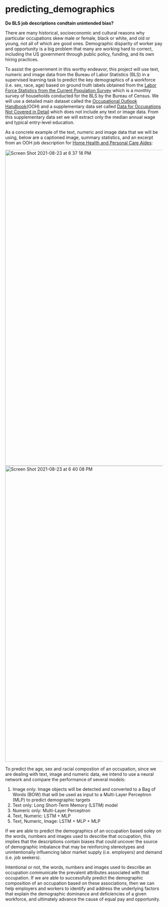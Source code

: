 # predicting_demographics
**Do BLS job descriptions condtain unintended bias?**

There are many historical, socioeconomic and cultural reasons why particular occupations skew male or female, black or white, and old or young, not all of which are good ones. Demographic disparity of worker pay and opportunity is a big problem that many are working hard to correct, including the US government through public policy, funding, and its own hiring practices. 

To assist the government in this worthy endeavor, this project will use text, numeric and image data from the Bureau of Labor Statistics (BLS) in a supervised learning task to predict the key demographics of a workforce (i.e. sex, race, age) based on ground truth labels obtained from the [Labor Force Statistics from the Current Population Survey](https://www.bls.gov/cps/tables.htm) which is a monthly survey of households conducted for the BLS by the Bureau of Census.  We will use a detailed main dataset called the [Occupational Outlook Handbook](https://www.bls.gov/ooh/)(OOH) and a supplementary data set called [Data for Occupations Not Covered in Detail](https://www.bls.gov/ooh/about/data-for-occupations-not-covered-in-detail.htm) which does not include any text or image data. From this supplementary data set we will extract only the median annual wage and typical entry-level education.

As a concrete example of the text, numeric and image data that we will be using, below are a captioned image, summary statistics, and an excerpt from an OOH job description for [Home Health and Personal Care Aides](https://www.bls.gov/ooh/healthcare/home-health-aides-and-personal-care-aides.htm):

<img width="1009" alt="Screen Shot 2021-08-23 at 6 37 18 PM" src="https://user-images.githubusercontent.com/75413805/130541587-4944faed-d62f-4501-93cc-94a250734b34.png">

<img width="945" alt="Screen Shot 2021-08-23 at 6 40 08 PM" src="https://user-images.githubusercontent.com/75413805/130541825-ce78cc72-826e-4ac1-abd0-c555668f6c91.png">

To predict the age, sex and racial compostion of an occupation, since we are dealing with text, image and numeric data, we intend to use a neural network and compare the performance of several models:

1. Image only: Image objects will be detected and converted to a Bag of Words (BOW) that will be used as input to a Multi-Layer Perceptron (MLP) to predict demographic targets 
2. Text only: Long Short-Term Memory (LSTM) model
3. Numeric only: Multi-Layer Perceptron
4. Text, Numeric:	LSTM + MLP
5. Text, Numeric, Image: LSTM + MLP + MLP

If we are able to predict the demographics of an occupation based soley on the words, numbers and images used to describe that occupation, this implies that the descriptions contain biases that could uncover the source of demographic imbalance that may be reinforcing stereotypes and unintentionally influencing labor market supply (i.e. employers) and demand (i.e. job seekers). 

Intentional or not, the words, numbers and images used to describe an occupation communicate the prevalent attributes associated with that occupation. If we are able to successfully predict the demographic composition of an occupation based on these associations, then we can help employers and workers to identify and address the underlying factors that explain the demographic dominance and deficiencies of a given workforce, and ultimately advance the cause of equal pay and opportunity. 

